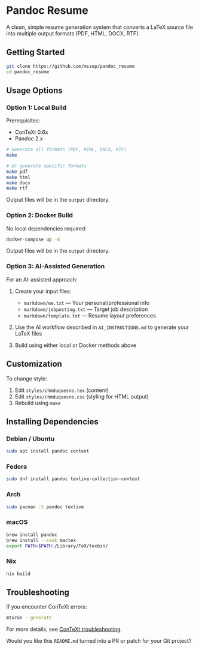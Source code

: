# Pandoc Resume

A clean, simple resume generation system that converts a LaTeX source file into multiple output formats (PDF, HTML, DOCX, RTF).

## Getting Started

```bash
git clone https://github.com/mszep/pandoc_resume
cd pandoc_resume
```

## Usage Options

### Option 1: Local Build

Prerequisites:
* ConTeXt 0.6x
* Pandoc 2.x

```bash
# Generate all formats (PDF, HTML, DOCX, RTF)
make

# Or generate specific formats
make pdf
make html
make docx
make rtf
```

Output files will be in the `output` directory.

### Option 2: Docker Build

No local dependencies required:

```bash
docker-compose up -d
```

Output files will be in the `output` directory.

### Option 3: AI-Assisted Generation

For an AI-assisted approach:

1. Create your input files:
   * `markdown/me.txt` — Your personal/professional info
   * `markdown/jobposting.txt` — Target job description
   * `markdown/template.txt` — Resume layout preferences

2. Use the AI workflow described in `AI_INSTRUCTIONS.md` to generate your LaTeX files

3. Build using either local or Docker methods above

## Customization

To change style:
1. Edit `styles/chmduquesne.tex` (content)
2. Edit `styles/chmduquesne.css` (styling for HTML output)
3. Rebuild using `make`

## Installing Dependencies

### Debian / Ubuntu
```bash
sudo apt install pandoc context
```

### Fedora
```bash
sudo dnf install pandoc texlive-collection-context
```

### Arch
```bash
sudo pacman -S pandoc texlive
```

### macOS
```bash
brew install pandoc
brew install --cask mactex
export PATH=$PATH:/Library/TeX/texbin/
```

### Nix
```bash
nix build
```

## Troubleshooting

If you encounter ConTeXt errors:
```bash
mtxrun --generate
```

For more details, see [ConTeXt troubleshooting](https://tex.stackexchange.com/questions/53892/texlive-2011-context-problem).

Would you like this `README.md` turned into a PR or patch for your Git project?
